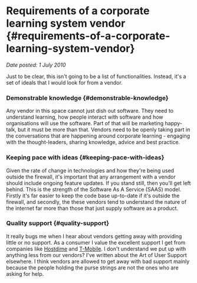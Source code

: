 # Requirements of a corporate learning system vendor {#requirements-of-a-corporate-learning-system-vendor}

_Date posted: 1 July 2010_

Just to be clear, this isn't going to be a list of functionalities. Instead, it's a set of ideals that I would look for from a vendor.

### Demonstrable knowledge {#demonstrable-knowledge}

Any vendor in this space cannot just dish out software. They need to understand learning, how people interact with software and how organisations will use the software. Part of that will be marketing happy-talk, but it must be more than that. Vendors need to be openly taking part in the conversations that are happening around corporate learning - engaging with the thought-leaders, sharing knowledge, advice and best practice.

### Keeping pace with ideas {#keeping-pace-with-ideas}

Given the rate of change in technologies and how they're being used outside the firewall, it's important that any arrangement with a vendor should include ongoing feature updates. If you stand still, then you'll get left behind. This is the strength of the Software As A Service (SAAS) model. Firstly it's far easier to keep the code base up-to-date if it's outside the firewall, and secondly, the these vendors tend to understand the nature of the internet far more than those that just supply software as a product.

### Quality support {#quality-support}

It really bugs me when I hear about vendors getting away with providing little or no support. As a consumer I value the excellent support I get from companies like [Hostdime](http://www.hostdime.com/) and [T-Mobile](http://twitter.com/TMobileUKhelp). I don't understand we put up with anything less from our vendors? I've written about the Art of User Support elsewhere. I think vendors are allowed to get away with bad support mainly because the people holding the purse strings are not the ones who are asking for help.

###